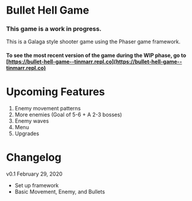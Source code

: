 # Bullet Hell Game
### This game is a work in progress.
This is a Galaga style shooter game using the Phaser game framework.
#### To see the most recent version of the game during the WIP phase, go to [https://bullet-hell-game--tinmarr.repl.co](https://bullet-hell-game--tinmarr.repl.co)

# Upcoming Features
1. Enemy movement patterns
2. More enemies (Goal of 5-6 + A 2-3 bosses)
3. Enemy waves
4. Menu
5. Upgrades

# Changelog
v0.1 February 29, 2020
* Set up framework
* Basic Movement, Enemy, and Bullets
